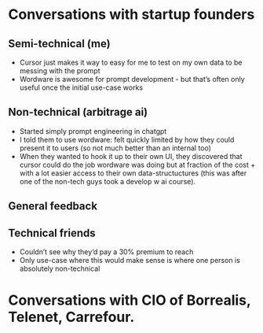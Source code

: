 # Conversations with startup founders

## Semi-technical (me)

- Cursor just makes it way to easy for me to test on my own data to be messing with the prompt
- Wordware is awesome for prompt development - but that’s often only useful once the initial use-case works

## Non-technical (arbitrage ai)

- Started simply prompt engineering in chatgpt
- I told them to use wordware: felt quickly limited by how they could present it to users (so not much better than an internal too)
- When they wanted to hook it up to their own UI, they discovered that cursor could do the job wordware was doing but at fraction of the cost + with a lot easier access to their own data-structuctures (this was after one of the non-tech guys took a develop w ai course).

## General feedback

## Technical friends

- Couldn’t see why they’d pay a 30% premium to reach
- Only use-case where this would make sense is where one person is absolutely non-technical

# Conversations with CIO of Borrealis, Telenet, Carrefour.